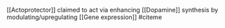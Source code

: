 [[Actoprotector]] claimed to act via enhancing [[Dopamine]] synthesis by modulating/upregulating [[Gene expression]] #citeme
